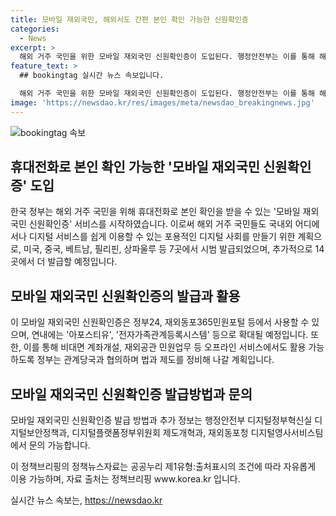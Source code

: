 ```yaml
---
title: 모바일 재외국민, 해외서도 간편 본인 확인 가능한 신원확인증
categories:
  - News
excerpt: >
  해외 거주 국민을 위한 모바일 재외국민 신원확인증이 도입된다. 행정안전부는 이를 통해 해외 거주 국민도 온·오프라인에서 쉽게 본인 확인을 할 수 있게 되며, 해외 거주자를 위한 디지털 사각지대를 해소하고 포용적 디지털 사회를 구현할 계획이다. 시범 발급은 주요 외교관에서 시작되며, 향후 모든 재외공관으로 확대될 예정이다. 또한 이를 통해 비대면 계좌개설 등 금융서비스 및 재외공관 민원업무에도 활용 가능하도록 할 예정이다.
feature_text: >
  ## bookingtag 실시간 뉴스 속보입니다.

  해외 거주 국민을 위한 모바일 재외국민 신원확인증이 도입된다. 행정안전부는 이를 통해 해외 거주 국민도 온·오프라인에서 쉽게 본인 확인을 할 수 있게 되며, 해외 거주자를 위한 디지털 사각지대를 해소하고 포용적 디지털 사회를 구현할 계획이다. 시범 발급은 주요 외교관에서 시작되며, 향후 모든 재외공관으로 확대될 예정이다. 또한 이를 통해 비대면 계좌개설 등 금융서비스 및 재외공관 민원업무에도 활용 가능하도록 할 예정이다.
image: 'https://newsdao.kr/res/images/meta/newsdao_breakingnews.jpg'
---
```


<p><img src="https://newsdao.kr/res/images/meta/newsdao_breakingnews.jpg" alt="bookingtag 속보" /></p>

<h2 data-ke-size="size26">휴대전화로 본인 확인 가능한 '모바일 재외국민 신원확인증' 도입</h2>

<p>한국 정부는 해외 거주 국민을 위해 휴대전화로 본인 확인을 받을 수 있는 '모바일 재외국민 신원확인증' 서비스를 시작하였습니다. 이로써 해외 거주 국민들도 국내외 어디에서나 디지털 서비스를 쉽게 이용할 수 있는 포용적인 디지털 사회를 만들기 위한 계획으로, 미국, 중국, 베트남, 필리핀, 상파울루 등 7곳에서 시범 발급되었으며, 추가적으로 14곳에서 더 발급할 예정입니다.</p>

<h2 data-ke-size="size26">모바일 재외국민 신원확인증의 발급과 활용</h2>

<p>이 모바일 재외국민 신원확인증은 정부24, 재외동포365민원포털 등에서 사용할 수 있으며, 연내에는 '아포스티유', '전자가족관계등록시스템' 등으로 확대될 예정입니다. 또한, 이를 통해 비대면 계좌개설, 재외공관 민원업무 등 오프라인 서비스에서도 활용 가능하도록 정부는 관계당국과 협의하며 법과 제도를 정비해 나갈 계획입니다.</p>

<h2 data-ke-size="size26">모바일 재외국민 신원확인증 발급방법과 문의</h2>

<p>모바일 재외국민 신원확인증 발급 방법과 추가 정보는 행정안전부 디지털정부혁신실 디지털보안정책과, 디지털플랫폼정부위원회 제도개혁과, 재외동포청 디지털영사서비스팀에서 문의 가능합니다.</p>

<p>이 정책브리핑의 정책뉴스자료는 공공누리 제1유형:출처표시의 조건에 따라 자유롭게 이용 가능하며, 자료 출처는 정책브리핑 www.korea.kr 입니다.</p>
실시간 뉴스 속보는, <a href="https://newsdao.kr" rel="dofollow">https://newsdao.kr</a>


